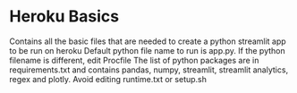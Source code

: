 # Heroku Basics
Contains all the basic files that are needed to create a python streamlit app to be run on heroku
Default python file name to run is app.py. 
If the python filename is different, edit Procfile
The list of python packages are in requirements.txt and contains pandas, numpy, streamlit, streamlit analytics, regex and plotly.
Avoid editing runtime.txt or setup.sh
